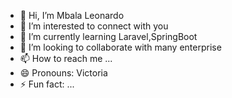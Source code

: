 - 👋 Hi, I’m Mbala Leonardo 
- 👀 I’m interested to connect with you
- 🌱 I’m currently learning Laravel,SpringBoot
- 💞️ I’m looking to collaborate with many enterprise 
- 📫 How to reach me ...
- 😄 Pronouns: Victoria 
- ⚡ Fun fact: ...

<!---
Mbala2023/Mbala2023 is a ✨ special ✨ repository because its `README.md` (this file) appears on your GitHub profile.
You can click the Preview link to take a look at your changes.
--->
